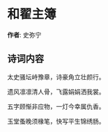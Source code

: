 # 和翟主簿

**作者**: 史弥宁

## 诗词内容

太史骚坛峙豫章，诗豪角立壮颜行。

遗风凛凛清人骨，飞露娟娟洒我裳。

五字顾惭非应物，一灯今幸属仇香。

玉堂蚤晚须椽笔，快写平生锦绣肠。

